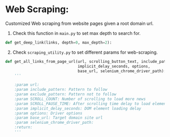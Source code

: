 # Web Scraping:

Customized Web scraping from website pages given a root domain url.

1. Check this function in ```main.py``` to set max depth to search for.

```python
def get_deep_link(links, depth=0, max_depth=2):
```
2. Check ```scraping_utility.py``` to set different params for web-scraping.
```python
def get_all_links_from_page_url(url, scrolling_button_text, include_pattern, exclude_pattern, SCROLL_COUNT, SCROLL_PAUSE_TIME,
                                implicit_delay_seconds, options,
                                base_url, selenium_chrome_driver_path):
    '''

    :param url:
    :param include_pattern: Pattern to follow
    :param exclude_pattern: Pattern not to follow
    :param SCROLL_COUNT: Number of scrolling to load more news
    :param SCROLL_PAUSE_TIME: After scrolling time delay to load elements
    :param implicit_delay_seconds: DOM element loading delay
    :param options: Driver options
    :param base_url: Target domain site url
    :param selenium_chrome_driver_path:
    :return:
    '''
```